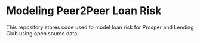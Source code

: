 # Modeling Peer2Peer Loan Risk

This repository stores code used to model loan risk for Prosper and Lending Club using open source data.
